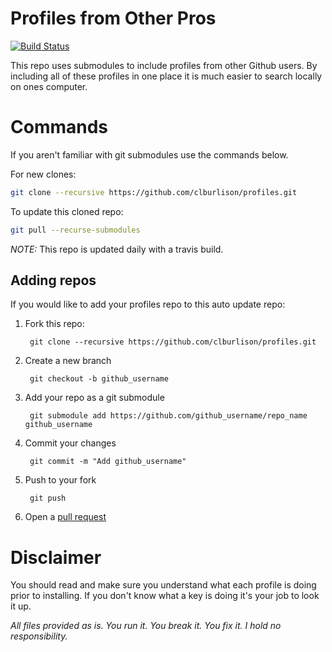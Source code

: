 Profiles from Other Pros
===

[![Build Status](https://travis-ci.org/clburlison/profiles.svg?branch=master)](https://travis-ci.org/clburlison/profiles)


This repo uses submodules to include profiles from other Github users. By including all of these profiles in one place it is much easier to search locally on ones computer. 

# Commands

If you aren't familiar with git submodules use the commands below.

For new clones:
```bash
git clone --recursive https://github.com/clburlison/profiles.git
```

To update this cloned repo:
```bash
git pull --recurse-submodules
```

*NOTE:* This repo is updated daily with a travis build.

## Adding repos

If you would like to add your profiles repo to this auto update repo:

1. Fork this repo:

		git clone --recursive https://github.com/clburlison/profiles.git

1. Create a new branch

		git checkout -b github_username

1. Add your repo as a git submodule

		git submodule add https://github.com/github_username/repo_name github_username

1. Commit your changes

		git commit -m "Add github_username"

1. Push to your fork

		git push

1. Open a [pull request](https://github.com/clburlison/profiles/pulls)


# Disclaimer
You should read and make sure you understand what each profile is doing prior to installing. If you don't know what a key is doing it's your job to look it up.

_All files provided as is. You run it. You break it. You fix it. I hold no responsibility._

